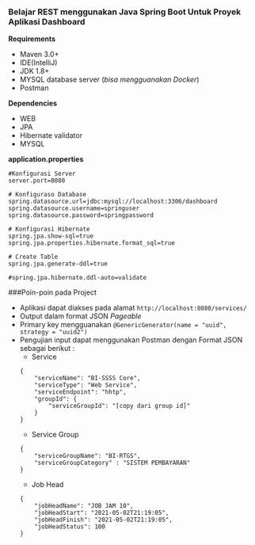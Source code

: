 ### Belajar REST menggunakan Java Spring Boot Untuk Proyek Aplikasi Dashboard

**Requirements**
* Maven 3.0+
* IDE(IntelliJ)
* JDK 1.8+
* MYSQL database server (_bisa mengguanakan Docker_)
* Postman 

**Dependencies**
* WEB
* JPA
* Hibernate validator
* MYSQL

**application.properties**
```$xslt
#Konfigurasi Server
server.port=8080

# Konfiguraso Database
spring.datasource.url=jdbc:mysql://localhost:3306/dashboard
spring.datasource.username=springuser
spring.datasource.password=springpassword

# Konfigurasi Hibernate
spring.jpa.show-sql=true
spring.jpa.properties.hibernate.format_sql=true

# Create Table
spring.jpa.generate-ddl=true

#spring.jpa.hibernate.ddl-auto=validate
```
###Poin-poin pada Project
* Aplikasi dapat diakses pada alamat `http://localhost:8080/services/`
* Output dalam format JSON _Pageable_
* Primary key mengguanakan `@GenericGenerator(name = "uuid", strategy = "uuid2")`
* Pengujian input dapat menggunakan Postman dengan Format JSON sebagai berikut :
    * Service
    ```
    {
    	"serviceName": "BI-SSSS Core",
    	"serviceType": "Web Service",
    	"serviceEndpoint": "hhtp",
    	"groupId": {
    		"serviceGroupId": "[copy dari group id]"
    	}
    }
    ```
    * Service Group
    ```
    {
    	"serviceGroupName": "BI-RTGS",
    	"serviceGroupCategory" : "SISTEM PEMBAYARAN"
    }
    
    ```
    * Job Head
    ```
    {
        "jobHeadName": "JOB JAM 10",
        "jobHeadStart": "2021-05-02T21:19:05",
        "jobHeadFinish": "2021-05-02T21:19:05",
        "jobHeadStatus": 100
    }
    ```

    
